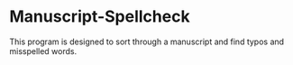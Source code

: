 # Manuscript-Spellcheck
This program is designed to sort through a manuscript and find typos and misspelled words.
